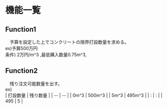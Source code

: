 # 機能一覧

## Function1
　予算を設定した上でコンクリートの限界打設数量を求める。   
ex)予算500万円  
	条件)	2万円/m^3 ,最低購入数量0.75m^3,   
	
## Function2
　残り注文可能数量を出す。   
  ex)  
| 打設数量 | 残り数量 |
| -- | -- |
| 0m^3 | 500m^3 |
| 5m^3 | 495m^3 |
| : | : |
| 495 | 5 |
 
      
